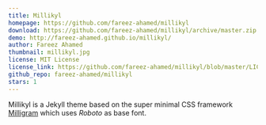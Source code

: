 ```yaml
---
title: Millikyl
homepage: https://github.com/fareez-ahamed/millikyl
download: https://github.com/fareez-ahamed/millikyl/archive/master.zip
demo: http://fareez-ahamed.github.io/millikyl/
author: Fareez Ahamed
thumbnail: millikyl.jpg
license: MIT License
license_link: https://github.com/fareez-ahamed/millikyl/blob/master/LICENSE.TXT
github_repo: fareez-ahamed/millikyl
stars: 1
---
```


Millikyl is a Jekyll theme based on the super minimal CSS framework
[Milligram](https://github.com/milligram/milligram) which uses *Roboto*
as base font.
